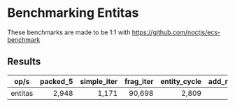 # Benchmarking Entitas

These benchmarks are made to be 1:1 with https://github.com/noctjs/ecs-benchmark

## Results

| op/s    | packed_5 | simple_iter | frag_iter | entity_cycle | add_remove |
|---------|---------:|------------:|----------:|-------------:|-----------:|
| entitas |    2,948 |       1,171 |    90,698 |        2,809 |      5,456 |
